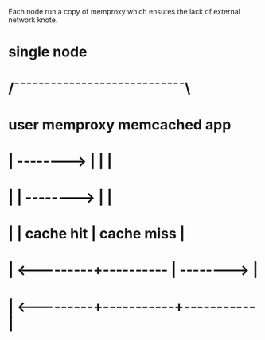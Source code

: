 Each node run a copy of memproxy which ensures the lack of external network knote.

#                       single node
#             /¯¯¯¯¯¯¯¯¯¯¯¯¯¯¯¯¯¯¯¯¯¯¯¯¯¯¯¯\
#  user       memproxy   memcached       app     
#    | --------> |           |            |
#    |           | --------> |            |
#    |           | cache hit | cache miss |
#    | <---------+---------- | -------->  |
#    | <---------+-----------+----------- |